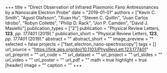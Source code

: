 +++
title = "Direct Observation of Infrared Plasmonic Fano Antiresonances by a Nanoscale Electron Probe"
date = "2019-01-01"
authors = ["Kevin C. Smith", "Agust Olafsson", "Xuan Hu", "Steven C. Quillin", "Juan Carlos Idrobo", "Robyn Collette", "Philip D. Rack", "Jon P. Camden", "David J. Masiello"]
publication_types = ["2"]
publication = "Physical Review Letters, **123**, _pp. 177401_ (2019)."
publication_short = "Physical Review Letters, **123**, _pp. 177401_ (2019)."
abstract = ""
abstract_short = ""
image_preview = ""
selected = false
projects = ["fast_electron_nano-spectroscopy"]
tags = []
url_source = "https://link.aps.org/doi/10.1103/PhysRevLett.123.177401"
url_preprint = ""
url_code = ""
url_dataset = ""
url_project = ""
url_slides = ""
url_video = ""
url_poster = ""
url_pdf = ""
math = true
highlight = true
[header]
image = ""
caption = ""
+++

